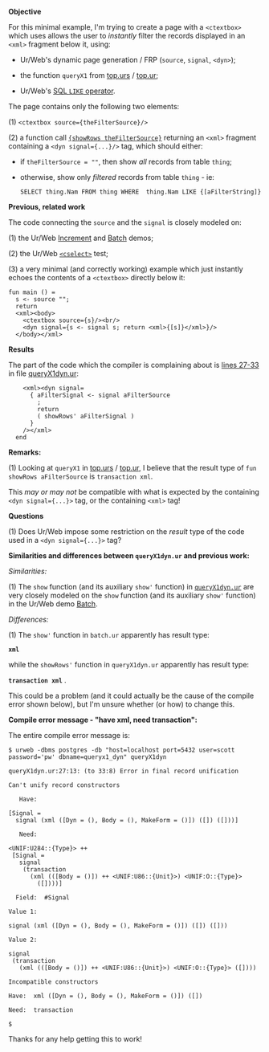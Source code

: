 **Objective**

For this minimal example, I'm trying to create a page with a `<ctextbox>` which uses allows the user to *instantly* filter the records displayed in an `<xml>` fragment below it, using:

- Ur/Web's dynamic page generation / FRP (`source`, `signal`, `<dyn>`);

- the function `queryX1` from [top.urs](https://github.com/urweb/urweb/blob/master/lib/ur/top.urs#L205-L208) / [top.ur](https://github.com/urweb/urweb/blob/master/lib/ur/top.ur#L284-L289);

- Ur/Web's [SQL `LIKE` operator](http://www.impredicative.com/pipermail/ur/2015-August/002189.html).


The page contains only the following two elements:

(1) `<ctextbox source={theFilterSource}/>`

(2) a function call [`{showRows theFilterSource}`](https://github.com/StefanScott/urweb-queryX1-dyn/blob/master/queryX1dyn.ur#L44) returning an `<xml>` fragment containing a `<dyn signal={...}/>` tag, which should either:

- if `theFilterSource = ""`, then show *all* records from table `thing`;

- otherwise, show only *filtered* records from table `thing` - ie:

  `SELECT thing.Nam FROM thing WHERE  thing.Nam LIKE {[aFilterString]}`


**Previous, related work**

The code connecting the `source` and the `signal` is closely modeled on:

(1) the Ur/Web [Increment](http://www.impredicative.com/ur/demo/increment.html) and [Batch](http://www.impredicative.com/ur/demo/batch.html) demos;

(2) the Ur/Web [`<cselect>`](https://github.com/urweb/urweb/blob/master/tests/cselect.ur) test;

(3) a very minimal (and correctly working) example which just instantly echoes the contents of a `<ctextbox>` directly below it:
```
fun main () =
  s <- source "";
  return 
  <xml><body>
    <ctextbox source={s}/><br/>
    <dyn signal={s <- signal s; return <xml>{[s]}</xml>}/>
  </body></xml>
```

**Results**

The part of the code which the compiler is complaining about is [lines 27-33](https://github.com/StefanScott/urweb-queryX1-dyn/blob/master/queryX1dyn.ur#L27-L33) in file [queryX1dyn.ur](https://github.com/StefanScott/urweb-queryX1-dyn/blob/master/queryX1dyn.ur):
```
    <xml><dyn signal=
      { aFilterSignal <- signal aFilterSource
        ;
        return
        ( showRows' aFilterSignal )
      } 
    /></xml>
  end
```

**Remarks:**

(1) Looking at `queryX1` in [top.urs](https://github.com/urweb/urweb/blob/master/lib/ur/top.urs#L205-L208) / [top.ur](https://github.com/urweb/urweb/blob/master/lib/ur/top.ur#L284-L289), I believe that the result type of `fun showRows aFilterSource` is `transaction xml`.

This *may or may not* be compatible with what is expected by the containing `<dyn signal={...}>` tag, or the containing `<xml>` tag!


**Questions**

(1) Does Ur/Web impose some restriction on the *result* type of the code used in a `<dyn signal={...}>` tag?


**Similarities and differences between `queryX1dyn.ur` and previous work:**

*Similarities:*

(1) The `show` function (and its auxiliary `show'` function) in [`queryX1dyn.ur`](https://github.com/StefanScott/urweb-queryX1-dyn/blob/master/queryX1dyn.ur#L5-L34) are very closely modeled on the `show` function (and its auxiliary `show'` function) in the Ur/Web demo [Batch](https://github.com/urweb/urweb/blob/master/demo/batch.ur#L21-L39).

*Differences:*

(1) The `show'` function in `batch.ur` apparently has result type:

  **`xml`**

while the `showRows'` function in `queryX1dyn.ur` apparently has result type:

  **`transaction xml`** .

This could be a problem (and it could actually be the cause of the compile error shown below), but I'm unsure whether (or how) to change this.


**Compile error message - "have xml, need transaction":**

The entire compile error message is:

```
$ urweb -dbms postgres -db "host=localhost port=5432 user=scott password='pw' dbname=queryx1_dyn" queryX1dyn

queryX1dyn.ur:27:13: (to 33:8) Error in final record unification

Can't unify record constructors

   Have: 

[Signal =
  signal (xml ([Dyn = (), Body = (), MakeForm = ()]) ([]) ([]))]

   Need: 

<UNIF:U284::{Type}> ++
 [Signal =
   signal
    (transaction
      (xml (([Body = ()]) ++ <UNIF:U86::{Unit}>) <UNIF:O::{Type}>
        ([])))]

  Field:  #Signal

Value 1: 

signal (xml ([Dyn = (), Body = (), MakeForm = ()]) ([]) ([]))

Value 2: 

signal
 (transaction
   (xml (([Body = ()]) ++ <UNIF:U86::{Unit}>) <UNIF:O::{Type}> ([])))

Incompatible constructors

Have:  xml ([Dyn = (), Body = (), MakeForm = ()]) ([])

Need:  transaction

$ 
```

Thanks for any help getting this to work!

###

